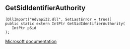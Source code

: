 ## GetSidIdentifierAuthority

```
[DllImport("Advapi32.dll", SetLastError = true)]
public static extern IntPtr GetSidIdentifierAuthority(
   IntPtr pSid
);
```

[Microsoft documentation](https://docs.microsoft.com/en-us/windows/win32/api/securitybaseapi/nf-securitybaseapi-getsididentifierauthority)

